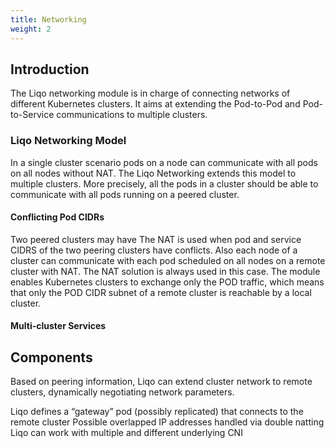 ```yaml
---
title: Networking
weight: 2
---
```



## Introduction

The Liqo networking module is in charge of connecting networks of different Kubernetes clusters. It aims at extending 
the Pod-to-Pod and Pod-to-Service communications to multiple clusters.

### Liqo Networking Model

In a single cluster scenario pods on a node can communicate with all pods on all nodes without NAT. The Liqo Networking extends this model to multiple clusters. More precisely, all the pods in a cluster should be able to communicate with all pods running on a peered cluster.

#### Conflicting Pod CIDRs

Two peered clusters may have 
The NAT is used when pod and service CIDRS of the two peering clusters have conflicts.
Also each node of a cluster can communicate with each pod scheduled on all nodes on a remote cluster with NAT. The NAT solution is always used in this case.
The module enables Kubernetes clusters to exchange only the POD traffic, which means that only the POD CIDR subnet of a remote cluster is reachable by a local cluster.

#### Multi-cluster Services

## Components

Based on peering information, Liqo can extend cluster network to remote clusters, dynamically negotiating network parameters.

Liqo defines a “gateway” pod (possibly replicated) that connects to the remote cluster
Possible overlapped IP addresses handled via double natting
Liqo can work with multiple and different underlying CNI
